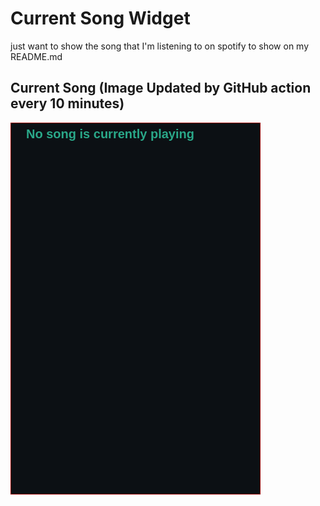 # Current Song Widget
just want to show the song that I'm listening to on spotify to show on my README.md

## Current Song (Image Updated by GitHub action every 10 minutes)
![](songs-pictures/image602.png)

